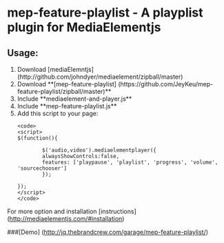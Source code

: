 mep-feature-playlist -  A playplist plugin for MediaElementjs
====================

Usage:
----------
<ol>
<li>
Download [mediaElemntjs] (http://github.com/johndyer/mediaelement/zipball/master)

</li>
<li>
Download **[mep-feature-playlist] (https://github.com/JeyKeu/mep-feature-playlist/zipball/master)**

</li>
<li>Include **mediaelement-and-player.js**</li>
<li>Include **mep-feature-playlist.js**</li>
<li>Add this script to your page:


    <code>
    <script>
    $(function(){
    
            $('audio,video').mediaelementplayer({
            alwaysShowControls:false, 
            features: ['playpause', 'playlist', 'progress', 'volume', 'sourcechooser']
            });
    
    });
    </script>
    </code>
</li>
</ol>

For more option and installation [instructions] (http://mediaelementjs.com/#installation)

###[Demo] (http://jq.thebrandcrew.com/garage/mep-feature-playlist/)

